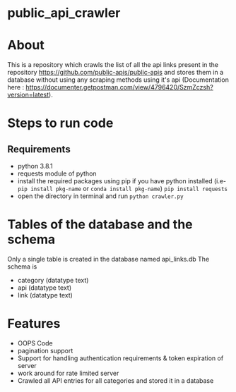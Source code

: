﻿# public_api_crawler
 
 # About
This is a repository which crawls the list of all the api links present in the repository https://github.com/public-apis/public-apis and stores them in a database without using any scraping methods using it's api (Documentation here : https://documenter.getpostman.com/view/4796420/SzmZczsh?version=latest).

# Steps to run code

## Requirements
- python 3.8.1
- requests module of python
- install the required packages using pip if you have python installed (i.e- ```pip install pkg-name``` or ```conda install pkg-name```)
```pip install requests```
- open the directory in terminal and run
```python crawler.py```

# Tables of the database and the schema

Only a single table is created in the database named api_links.db
The schema is
- category (datatype text)
- api (datatype text)
- link (datatype text)

# Features

- OOPS Code
- pagination support
- Support for handling authentication requirements & token expiration of server
- work around for rate limited server
- Crawled all API entries for all categories and stored it in a database
